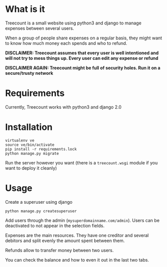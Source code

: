 # What is it

Treecount is a small website using python3 and django to manage expenses between several users.

When a group of people share expenses on a regular basis, they might want to know how much money each spends and who to refund.

**DISCLAIMER: Treecount assumes that every user is well intentioned and will not try to mess things up. Every user can edit any expense or refund**

**DISCLAIMER AGAIN: Treecount might be full of security holes. Run it on a secure/trusty network**

# Requirements

Currently, Treecount works with python3 and django 2.0

# Installation

```
virtualenv ve
source ve/bin/activate
pip install -r requirements.lock
python manage.py migrate
```

Run the server however you want (there is a `treecount.wsgi` module if you want to deploy it cleanly)

# Usage

Create a superuser using django

```
python manage.py createsuperuser
```

Add users through the admin (`mysuperdomainname.com/admin`). Users can be deactivated to not appear in the selection fields.

Expenses are the main resources. They have one creditor and several debitors and split evenly the amount spent between them.

Refunds allow to transfer money between two users.

You can check the balance and how to even it out in the last two tabs.
